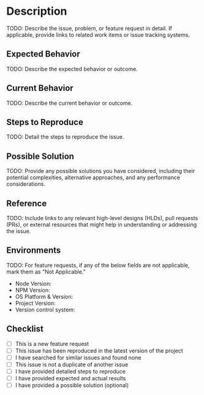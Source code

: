 # Description

TODO: Describe the issue, problem, or feature request in detail. If applicable, provide links to related work items or issue tracking systems.

## Expected Behavior

TODO: Describe the expected behavior or outcome.

## Current Behavior

TODO: Describe the current behavior or outcome.

## Steps to Reproduce

TODO: Detail the steps to reproduce the issue.

## Possible Solution

TODO: Provide any possible solutions you have considered, including their potential complexities, alternative approaches, and any performance considerations.

## Reference

TODO: Include links to any relevant high-level designs (HLDs), pull requests (PRs), or external resources that might help in understanding or addressing the issue.

## Environments

TODO: For feature requests, if any of the below fields are not applicable, mark them as "Not Applicable."

- Node Version:
- NPM Version:
- OS Platform & Version:
- Project Version:
- Version control system:

## Checklist

- [ ] This is a new feature request
- [ ] This issue has been reproduced in the latest version of the project
- [ ] I have searched for similar issues and found none
- [ ] This issue is not a duplicate of another issue
- [ ] I have provided detailed steps to reproduce
- [ ] I have provided expected and actual results
- [ ] I have provided a possible solution (optional)
